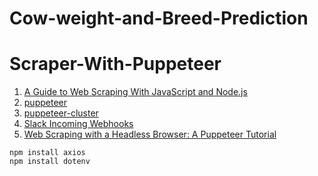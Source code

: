 # Cow-weight-and-Breed-Prediction
# Scraper-With-Puppeteer 
1. [A Guide to Web Scraping With JavaScript and Node.js](https://hackernoon.com/a-guide-to-web-scraping-with-javascript-and-nodejs-i21l3te1)
2. [puppeteer](https://github.com/puppeteer/puppeteer)
3. [puppeteer-cluster](https://github.com/thomasdondorf/puppeteer-cluster)
4. [Slack Incoming Webhooks](https://www.npmjs.com/package/@slack/webhook)
5. [Web Scraping with a Headless Browser: A Puppeteer Tutorial](https://www.toptal.com/puppeteer/headless-browser-puppeteer-tutorial)

```
npm install axios
npm install dotenv
```